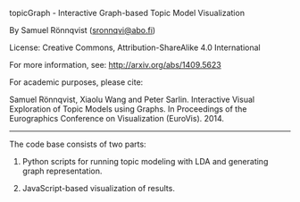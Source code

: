 topicGraph - Interactive Graph-based Topic Model Visualization

By Samuel Rönnqvist (sronnqvi@abo.fi)

License: Creative Commons, Attribution-ShareAlike 4.0 International 

For more information, see: http://arxiv.org/abs/1409.5623

For academic purposes, please cite:

Samuel Rönnqvist, Xiaolu Wang and Peter Sarlin. Interactive Visual Exploration of Topic Models using Graphs. In Proceedings of the Eurographics Conference on Visualization (EuroVis). 2014. 

--- --- ---

The code base consists of two parts:

1. Python scripts for running topic modeling with LDA and generating graph representation.

2. JavaScript-based visualization of results.



